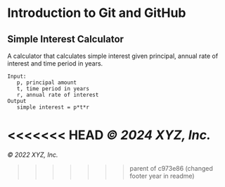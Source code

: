# Introduction to Git and GitHub

## Simple Interest Calculator

A calculator that calculates simple interest given principal, annual rate of interest and time period in years.

```
Input:
   p, principal amount
   t, time period in years
   r, annual rate of interest
Output
   simple interest = p*t*r
```

<<<<<<< HEAD
_© 2024 XYZ, Inc._
=======
_© 2022 XYZ, Inc._
>>>>>>> parent of c973e86 (changed footer year in readme)
